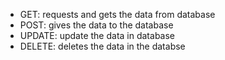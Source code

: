 * GET: requests and gets the data from database
* POST: gives the data to the database
* UPDATE: update the data in database
* DELETE: deletes the data in the databse


